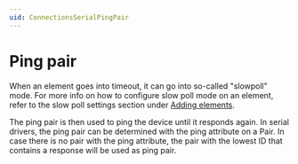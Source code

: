 ```yaml
---
uid: ConnectionsSerialPingPair
---
```


# Ping pair

When an element goes into timeout, it can go into so-called "slowpoll" mode. For more info on how to configure slow poll mode on an element, refer to the slow poll settings section under [Adding elements](xref:Adding_elements).

The ping pair is then used to ping the device until it responds again. In serial drivers, the ping pair can be determined with the ping attribute on a Pair. In case there is no pair with the ping attribute, the pair with the lowest ID that contains a response will be used as ping pair.
